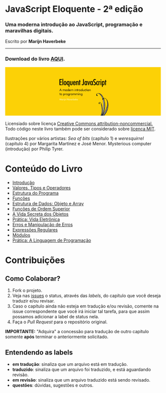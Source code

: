 # JavaScript Eloquente - 2ª edição

### Uma moderna introdução ao JavaScript, programação e maravilhas digitais.

Escrito por **Marijn Haverbeke**

---

### Download do livro **[AQUI](https://leanpub.com/eloquentejavascript).**

![JavaScript Eloquente](img/eloq-js.jpg)


Licensiado sobre licença [Creative Commons attribution-noncommercial.](http://creativecommons.org/licenses/by-nc/3.0/) Todo código neste livro também pode ser considerado sobre [licença MIT](http://opensource.org/licenses/MIT).

Ilustrações por vários artistas: *Sea of bits* (capítulo 1) e *weresquirrel* (capítulo 4) por Margarita Martínez e José Menor. Mysterious computer (introdução) por Philip Tyrer.


# Conteúdo do Livro

* [Introdução](https://github.com/eoop/eloquente-javascript/blob/master/chapters/01-introducao.md)
* [Valores, Tipos e Operadores](https://github.com/eoop/eloquente-javascript/blob/master/chapters/02-valores-tipos-operadores.md)
* [Estrutura do Programa](https://github.com/eoop/eloquente-javascript/blob/master/chapters/03-estrutura-do-programa.md)
* [Funções](https://github.com/eoop/eloquente-javascript/blob/master/chapters/04-funcoes.md)
* [Estrutura de Dados: Objeto e Array](https://github.com/eoop/eloquente-javascript/blob/master/chapters/05-estruturas-de-dados.md)
* [Funções de Ordem Superior](https://github.com/eoop/eloquente-javascript/blob/master/chapters/06-funcoes-de-ordem-superior.md)
* [A Vida Secreta dos Objetos](https://github.com/eoop/eloquente-javascript/blob/master/chapters/07-a-vida-secreta-dos-objetos.md)
* [Prática: Vida Eletrônica](https://github.com/eoop/eloquente-javascript/blob/master/chapters/08-pratica-vida-eletronica.md)
* [Erros e Manipulação de Erros](https://github.com/eoop/eloquente-javascript/blob/master/chapters/09-erros-e-manipulacao-de-erros.md)
* [Expressões Regulares](https://github.com/eoop/eloquente-javascript/blob/master/chapters/10-expressoes-regulares.md)
* [Módulos](https://github.com/eoop/eloquente-javascript/blob/master/chapters/11-modulos.md)
* [Prática: A Linguagem de Programação](https://github.com/eoop/eloquente-javascript/blob/master/chapters/12-pratica-linguagem-de-programacao.md)


# Contribuições

## Como Colaborar?

1. Fork o projeto.
2. Veja nas [issues](https://github.com/eoop/eloquente-javascript/issues?state=open) o status, através das *labels*, do capítulo que você deseja traduzir e/ou revisar.
3. Caso o capítulo ainda não esteja em tradução e/ou revisão, comente na issue correspondente que você irá iniciar tal tarefa, para que assim possamos adicionar a label de status nela.
4. Faça o *Pull Request* para o repositório original.

**IMPORTANTE:** "Adquira" a concessão para tradução de outro capítulo somente **após** terminar o anteriormente solicitado.

## Entendendo as labels

* **em tradução**: sinaliza que um arquivo está em tradução.
* **traduzido**: sinaliza que um arquivo foi traduzido, e está aguardando revisão.
* **em revisão**: sinaliza que um arquivo traduzido está sendo revisado.
* **questões**: dúvidas, sugestões e outros.
